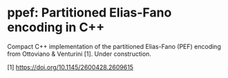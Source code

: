 # ppef: Partitioned Elias-Fano encoding in C++

Compact C++ implementation of the partitioned Elias-Fano (PEF) encoding from Ottoviano & Venturini [1]. Under construction.


[1] https://doi.org/10.1145/2600428.2609615
